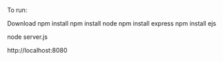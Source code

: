 To run:

Download
npm install
npm install node
npm install express
npm install ejs

node server.js

http://localhost:8080
